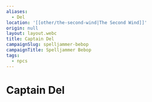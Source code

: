 ```yaml
---
aliases:
  - Del
location: '[[other/the-second-wind|The Second Wind]]'
origin: null
layout: layout.webc
title: Captain Del
campaignSlug: spelljammer-bebop
campaignTitle: Spelljammer Bebop
tags:
  - npcs
---
```

# Captain Del
